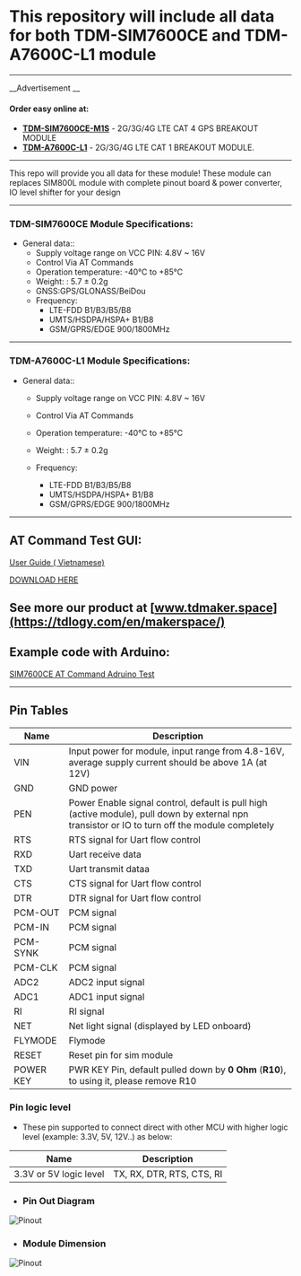 # This repository will include all data for both TDM-SIM7600CE and TDM-A7600C-L1 module
---
__Advertisement  __
#### Order easy online at:
- __[TDM-SIM7600CE-M1S](https://linhkienthuduc.com/module-4g-3g-2g-gps-simcom-sim7600ce-m1s-lte-cat-4-ra-chan)__ - 2G/3G/4G LTE CAT 4 GPS BREAKOUT MODULE
- __[TDM-A7600C-L1](https://linhkienthuduc.com/module-4g-3g-2g-simcom-a7600c-l1-lte-cat-1-ra-chan)__ - 2G/3G/4G LTE CAT 1 BREAKOUT MODULE.
----
This repo will provide you all data for these module!
These module can replaces SIM800L module with complete pinout board & power converter, IO level shifter for your design

---

### TDM-SIM7600CE Module Specifications:

+ General data::
  - Supply voltage range on VCC PIN: 4.8V ~ 16V
  - Control Via AT Commands
  - Operation temperature: -40℃ to +85℃
  - Weight: : 5.7 ± 0.2g
  - GNSS:GPS/GLONASS/BeiDou
  - Frequency:
    * LTE-FDD B1/B3/B5/B8
    * UMTS/HSDPA/HSPA+ B1/B8
    * GSM/GPRS/EDGE 900/1800MHz
---
### TDM-A7600C-L1 Module Specifications:

+ General data::
  - Supply voltage range on VCC PIN: 4.8V ~ 16V
  - Control Via AT Commands
  - Operation temperature: -40℃ to +85℃
  - Weight: : 5.7 ± 0.2g

  - Frequency:
    * LTE-FDD B1/B3/B5/B8
    * UMTS/HSDPA/HSPA+ B1/B8
    * GSM/GPRS/EDGE 900/1800MHz

---
## AT Command Test GUI:

[User Guide ( Vietnamese)](https://linhkienthuduc.com/at-command-test-cho-cac-dong-module-sim)

[DOWNLOAD HERE](https://github.com/TDLOGY/ATCommand_Test)

See more our product at  [www.tdmaker.space](https://tdlogy.com/en/makerspace/)
---
## Example code with Arduino:

[SIM7600CE AT Command Adruino Test](https://github.com/TDLOGY/esp32_sim7600x_arduino_test)


---

## Pin Tables
| Name| Description |
| ------ | ----------- |
| VIN | Input power for module, input range from 4.8-16V, average supply current should be above 1A (at 12V)|
| GND| GND power |
| PEN| Power Enable signal control, default is pull high (active module), pull down by external npn transistor or IO to turn off the module completely |
| RTS| RTS signal for Uart flow control|
| RXD| Uart receive data|
| TXD| Uart transmit dataa|
| CTS| CTS signal for Uart flow control|
| DTR| DTR signal for Uart flow control|
| PCM-OUT| PCM signal |
| PCM-IN | PCM signal |
| PCM-SYNK|PCM signal|
| PCM-CLK| PCM signal|
| ADC2| ADC2 input signal|
| ADC1| ADC1 input signal|
| RI| RI signal |
| NET| Net light signal (displayed by LED onboard) |
| FLYMODE| Flymode|
| RESET| Reset pin for sim module|
| POWER KEY| PWR KEY Pin, default pulled down by **0 Ohm** (**R10**), to using it, please remove R10|
### Pin logic level
- These pin supported to connect direct with other MCU with higher logic level (example: 3.3V, 5V, 12V..) as below:

| Name| Description |
| ------ | ----------- |
| 3.3V or 5V logic level | TX, RX, DTR, RTS, CTS, RI|
- ### Pin  Out Diagram

![Pinout](https://github.com/TDLOGY/TDM-SIM7600CE/blob/main/TDM-SIM7600CE-pinout.PNG)

- ### Module Dimension

![Pinout](https://github.com/TDLOGY/TDM-SIM7600CE/blob/main/TDM-SIM7600CE-M1S%20Dimension.PNG)




